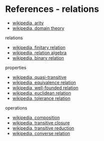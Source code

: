 
<!-- ======================================================================= -->
# References - relations

* [wikipedia, arity](https://en.wikipedia.org/wiki/Arity)
* [wikipedia, domain theory](https://en.wikipedia.org/wiki/Domain_theory)

relations

* [wikipedia, finitary relation](https://en.wikipedia.org/wiki/Finitary_relation)
* [wikipedia, relation algebra](https://en.wikipedia.org/wiki/Relation_algebra)
* [wikipedia, binary relation](https://en.wikipedia.org/wiki/Binary_relation)

properties

* [wikipedia, quasi-transitive](https://en.wikipedia.org/wiki/Quasitransitive_relation)
* [wikipedia, equivalence relation](https://en.wikipedia.org/wiki/Equivalence_relation)
* [wikipedia, well-founded relation](https://en.wikipedia.org/wiki/Well-founded_relation)
* [wikipedia, euclidean relation](https://en.wikipedia.org/wiki/Euclidean_relation)
* [wikipedia, tolerance relation](https://en.wikipedia.org/wiki/Tolerance_relation)

operations

* [wikipedia, composition](https://en.wikipedia.org/wiki/Composition_of_relations)
* [wikipedia, transitive closure](https://en.wikipedia.org/wiki/Transitive_closure)
* [wikipedia, transitive reduction](https://en.wikipedia.org/wiki/Transitive_reduction)
* [wikipedia, converse relation](https://en.wikipedia.org/wiki/Converse_relation)
